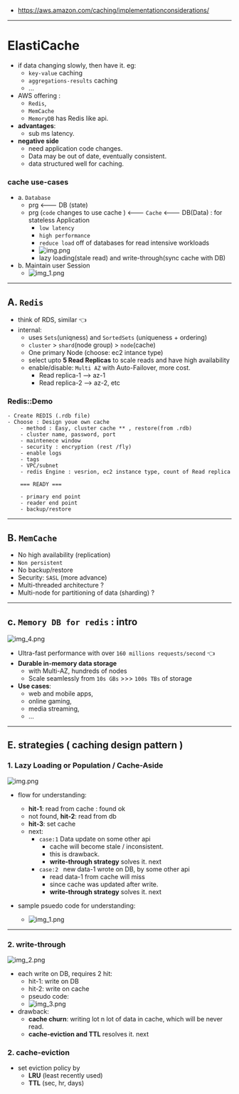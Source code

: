 - https://aws.amazon.com/caching/implementationconsiderations/
---
# ElastiCache
- if data changing slowly, then have it. eg:
  - `key-value` caching
  - `aggregations-results` caching
  - ...
- AWS offering :  
  - `Redis`,
  - `MemCache`
  - `MemoryDB` has Redis like api.
- **advantages**:
  - sub ms latency.
- **negative side**
  - need application code changes.
  - Data may be out of date, eventually consistent.
  - data structured well for caching.

### cache use-cases
- a. `Database`
  - prg <--- DB (state)
  - prg (`code` changes to use cache ) <--- `Cache` <--- DB(Data) : for stateless Application
    - `low latency`
    - `high performance`
    - `reduce load` off of databases for read intensive workloads
    - ![img.png](../99_img/redis/img.png)
    - lazy loading(stale read) and write-through(sync cache with DB)
- b. Maintain user Session
  - ![img_1.png](../99_img/redis/img_1.png)

---
##  A. `Redis` 
- think of RDS, similar :point_left:
- internal: 
  - uses `Sets`(uniqness) and `SortedSets` (uniqueness + ordering)
  - `cluster` > `shard`(node group) > `node`(cache)
  - One primary Node (choose: ec2 intance type)
  - select upto **5 Read Replicas** to scale reads and have high availability
  - enable/disable: `Multi AZ` with Auto-Failover, more cost.
    - Read replica-1 --> az-1
    - Read replica-2 --> az-2, etc

### Redis::Demo
```
- Create REDIS (.rdb file)
- Choose : Design youe own cache
    - method : Easy, cluster cache ** , restore(from .rdb)
    - cluster name, password, port
    - maintenece window
    - security : encryption (rest /fly)
    - enable logs
    - tags
    - VPC/subnet
    - redis Engine : vesrion, ec2 instance type, count of Read replica
    
    === READY ===
    
    - primary end point
    - reader end point
    - backup/restore
```
---
## B. `MemCache`
- No high availability (replication)
- `Non persistent` 
- No backup/restore
- Security: `SASL` (more advance)
- Multi-threaded architecture ?
- Multi-node for partitioning of data (sharding) ?

---
## c. `Memory DB for redis` : intro
![img_4.png](../99_img/dva/00/img_4.png)
- Ultra-fast performance with over `160 millions requests/second` :point_left:
- **Durable in-memory data storage** 
  - with Multi-AZ, hundreds of nodes
  - Scale seamlessly from `10s GBs` >>> `100s TBs` of storage
- **Use cases**: 
  - web and mobile apps, 
  - online gaming, 
  - media streaming,
  - …

---
## E. strategies ( **caching design pattern** )
### 1. **Lazy Loading** or Population / Cache-Aside
![img.png](../99_img/dva/00/imgg.png)
- flow for understanding:
  - **hit-1**: read from cache : found ok
  - not found, **hit-2**: read from db
  - **hit-3**: set cache
  - next:
    - `case:1`  Data update on some other api
      - cache will become stale / inconsistent.
      - this is drawback. 
      - **write-through strategy** solves it. next
    - `case:2 ` new data-1 wrote on DB, by some other api
      - read data-1 from cache will miss
      - since cache was updated after write.
      - **write-through strategy** solves it. next
      
- sample psuedo code for understanding:
  - ![img_1.png](../99_img/dva/00/img_1.png)

---

### 2. **write-through**
![img_2.png](../99_img/dva/00/img_2.png)
- each write on DB, requires 2 hit:
  - hit-1: write on DB
  - hit-2: write on cache
  - pseudo code:
  - ![img_3.png](../99_img/dva/00/img_3.png)
- drawback:
  - **cache churn**: writing lot n lot of data in cache, which will be never read.
  - **cache-eviction and TTL** resolves it. next

### 2. **cache-eviction**
- set eviction policy by
  - **LRU** (least recently used)
  - **TTL** (sec, hr, days)